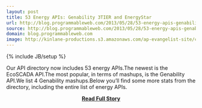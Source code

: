 ```yaml
---
layout: post
title: 53 Energy APIs: Genability 3TIER and EnergyStar
url: http://blog.programmableweb.com/2013/05/28/53-energy-apis-genability-3tier-and-energystar/
source: http://blog.programmableweb.com/2013/05/28/53-energy-apis-genability-3tier-and-energystar/
domain: blog.programmableweb.com
image: http://kinlane-productions.s3.amazonaws.com/ap-evangelist-site/curated/screenshots/9196_blog_programmableweb_com.png
---
```

{% include JB/setup %}<p>Our API directory now includes 53 energy APIs.The newest is the EcoSCADA API.The most popular, in terms of mashups, is the Genability API.We list 4 Genability mashups.Below you’ll find some more stats from the directory, including the entire list of energy APIs.</p>
<center><p><a href="http://blog.programmableweb.com/2013/05/28/53-energy-apis-genability-3tier-and-energystar/" style='padding:25px; font-sze:18px; font-weight: bold;'>Read Full Story</a></p></center>
